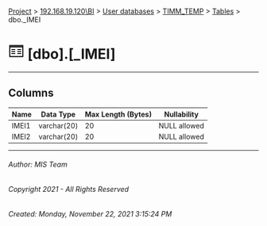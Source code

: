 #### 

[Project](../../../../index.md) > [192.168.19.120\\BI](../../../index.md) > [User databases](../../index.md) > [TIMM_TEMP](../index.md) > [Tables](Tables.md) > dbo._IMEI

# ![Tables](../../../../Images/Table32.png) [dbo].[_IMEI]

---

## <a name="#columns"></a>Columns

| Name | Data Type | Max Length (Bytes) | Nullability |
|---|---|---|---|
| IMEI1 | varchar(20) | 20 | NULL allowed |
| IMEI2 | varchar(20) | 20 | NULL allowed |


---

###### Author:  MIS Team

###### Copyright 2021 - All Rights Reserved

###### Created: Monday, November 22, 2021 3:15:24 PM

